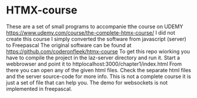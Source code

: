 # HTMX-course
These are a set of small programs to accompanie tthe course on UDEMY https://www.udemy.com/course/the-complete-htmx-course/
I did not create this course I simply converted the software from javascript (server) to Freepascal
The original software can be found at https://github.com/coderonfleek/htmx-course
To get this repo wiorking you have to compile the project in the laz-server directory and run it.
Start a webbrowser and point it to httplocalhost:3000/chapter1/index.html
From there you can open any of the given html files.
Check the separate html files and the server source-code for more info.
This is not a complete course it is just a set of file that can help you.
The demo for websockets is not implemented in freepascal.
